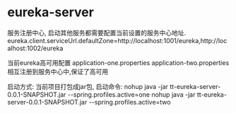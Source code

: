 # eureka-server

服务注册中心,
启动其他服务都需要配置当前设置的服务中心地址.
eureka.client.serviceUrl.defaultZone=http://localhost:1001/eureka,http://localhost:1002/eureka

当前eureka高可用配置
application-one.properties
application-two.properties
相互注册到服务中心中,保证了高可用


启动方式:
    当前项目打包成jar包, 
启动命令:
    nohup java -jar tt-eureka-server-0.0.1-SNAPSHOT.jar --spring.profiles.active=one
    nohup java -jar tt-eureka-server-0.0.1-SNAPSHOT.jar --spring.profiles.active=two

 